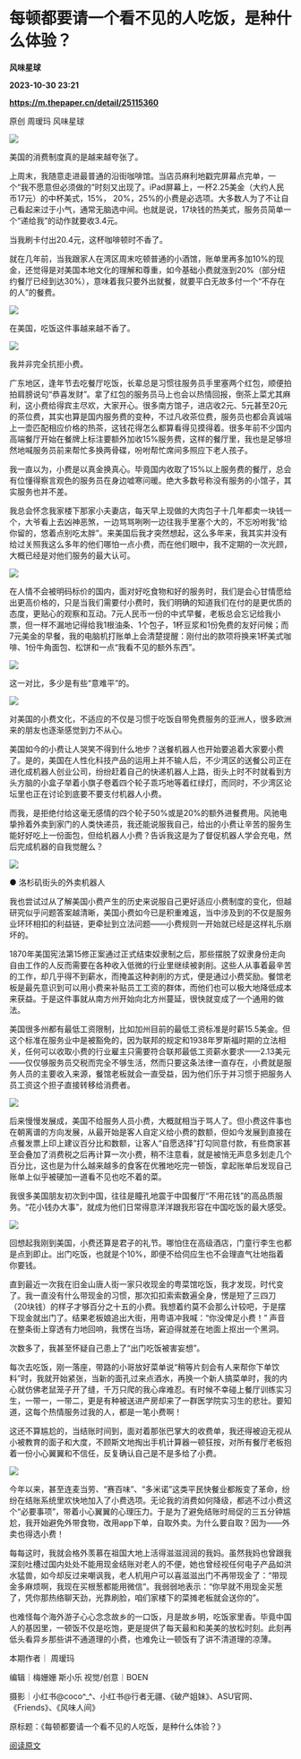# 每顿都要请一个看不见的人吃饭，是种什么体验？
**风味星球**

**2023-10-30 23:21**

**https://m.thepaper.cn/detail/25115360**

原创 周瑷玛 风味星球

![](https://imagepphcloud.thepaper.cn/pph/image/276/221/724.jpg)

美国的消费制度真的是越来越夸张了。

上周末，我随意走进最普通的沿街咖啡馆。当店员麻利地戳完屏幕点完单，一个“我不愿意但必须做的”时刻又出现了。iPad屏幕上，一杯2.25美金（大约人民币17元）的中杯美式，15%， 20%，25%的小费是必选项。大多数人为了不让自己看起来过于小气，通常无脑选中间。也就是说，17块钱的热美式，服务员简单一个“递给我”的动作就要收3.4元。

当我刷卡付出20.4元，这杯咖啡顿时不香了。

就在几年前，当我跟家人在湾区周末吃顿普通的小酒馆，账单里再多加10%的现金，还觉得是对美国本地文化的理解和尊重，如今基础小费就涨到20%（部分纽约餐厅已经到达30%），意味着我只要外出就餐，就要平白无故多付一个“不存在的人”的餐费。

![](https://imagepphcloud.thepaper.cn/pph/image/276/221/725.jpg)

在美国，吃饭这件事越来越不香了。

![](https://imagepphcloud.thepaper.cn/pph/image/276/221/726.jpg)

我并非完全抗拒小费。

广东地区，逢年节去吃餐厅吃饭，长辈总是习惯往服务员手里塞两个红包，顺便拍拍肩膀说句“恭喜发财”。拿了红包的服务员马上也会以热情回报，倒茶上菜尤其麻利，这小费给得宾主尽欢，大家开心。很多南方馆子，进店收2元、5元甚至20元的茶位费，其实也算是国内服务费的变种，不过凡收茶位费，服务员也都会真诚端上一壶匹配相应价格的热茶，这钱花得怎么都算看得见摸得着。很多年前不少国内高端餐厅开始在餐牌上标注要额外加收15%服务费，这样的餐厅里，我也是足够坦然地喊服务员前来帮忙多换两骨碟，吩咐帮忙席间多照应下老人孩子。

我一直以为，小费是以真金换真心。毕竟国内收取了15%以上服务费的餐厅，总会有位懂得察言观色的服务员在身边嘘寒问暖。绝大多数号称没有服务的小馆子，其实服务也并不差。

我总会怀念我家楼下那家小夫妻店，每天早上现做的大肉包子十几年都卖一块钱一个，大爷看上去凶神恶煞，一边骂骂咧咧一边往我手里塞个大的，不忘吩咐我“给你留的，悠着点别吃太胖”。来美国后我才突然想起，这么多年来，我其实并没有给过关照我这么多年的他们哪怕一点小费，而在他们眼中，我不定期的一次光顾，大概已经是对他们服务的最大认可。

![](https://imagepphcloud.thepaper.cn/pph/image/276/221/727.jpg)

在人情不会被明码标价的国内，面对好吃食物和好的服务时，我们是会心甘情愿给出更高价格的，只是当我们需要付小费时，我们明确的知道我们在付的是更优质的态度，更贴心的观察和互动。7元人民币一份的中式早餐，老板总会忘记给我小票，但一样不漏地记得给我1根油条、1个包子，1杯豆浆和1份免费的友好问候；而7元美金的早餐，我的电脑机打账单上会清楚提醒：刚付出的款项将换来1杯美式咖啡、1份牛角面包、松饼和一点“我看不见的额外东西”。

![](https://imagepphcloud.thepaper.cn/pph/image/276/221/728.jpg)

这一对比，多少是有些“意难平”的。

![](https://imagepphcloud.thepaper.cn/pph/image/276/221/729.jpg)

对美国的小费文化，不适应的不仅是习惯于吃饭自带免费服务的亚洲人，很多欧洲来的朋友也逐渐感觉到力不从心。

美国如今的小费让人哭笑不得到什么地步？送餐机器人也开始要追着大家要小费了。是的，美国在人性化科技产品的运用上并不输人后，不少湾区的送餐公司正在进化成机器人创业公司，纷纷赶着自己的快递机器人上路，街头上时不时就看到方头方脑的小盒子举着小旗子卷着四个轮子乖巧地等着红绿灯，而同时，不少湾区论坛里也正在讨论到底要不要支付机器人小费。

而我，是拒绝付给这毫无感情的四个轮子50%或是20%的额外进餐费用。风驰电挚拎着外卖到家门的人类快递员，我还能说服我自己，给出的小费让辛苦的服务生能好好吃上一份面包，但给机器人小费？告诉我这是为了督促机器人学会充电，然后完成机器的自我觉醒么？

![](https://imagepphcloud.thepaper.cn/pph/image/276/221/730.jpg)

● 洛杉矶街头的外卖机器人

我也尝试过从了解美国小费产生的历史来说服自己更好适应小费制度的变化，但越研究似乎问题答案越清晰，美国小费如今已是积重难返，当中涉及到的不仅是服务业环环相扣的利益链，更牵扯到立法问题——小费规则一开始就已经是这样礼乐崩坏的。

1870年美国宪法第15修正案通过正式结束奴隶制之后，那些摆脱了奴隶身份走向自由工作的人反而需要在各种收入低微的行业里继续被剥削。这些人从事着最辛苦的工作，却几乎得不到薪水，而掩盖这种剥削的方式，便是通过小费奖励。餐馆老板是最先意识到可以用小费来补贴员工工资的群体，而他们也可以极大地降低成本来获益。于是这件事就从南方州开始向北方州蔓延，很快就变成了一个通用的做法。

美国很多州都有最低工资限制，比如加州目前的最低工资标准是时薪15.5美金。但这个标准在服务业中是被豁免的，因为联邦的规定和1938年罗斯福时期的立法相关，任何可以收取小费的行业雇主只需要符合联邦最低工资薪水要求——2.13美元——仅仅够服务员交税而完全不够生活，然而只要这条法律一直存在，小费就是服务人员的主要收入来源，餐馆老板就会一直受益，因为他们乐于并习惯于把服务人员工资这个担子直接转移给消费者。

![](https://imagepphcloud.thepaper.cn/pph/image/276/221/731.jpg)

后来慢慢发展成，美国不给服务人员小费，大概就相当于骂人了。但小费这件事也在朝离谱的方向发展，从最开始是客人自定义给小费的数额，但如今发展到直接在点餐发票上印上建议百分比和数额，让客人“自愿选择”打勾同意付款，有些商家甚至会叠加了消费税之后再计算一次小费，稍不注意看，就是被悄无声息多划走几个百分比，这也是为什么越来越多的食客在优雅地吃完一顿饭，拿起账单后发现自己账单上似乎被硬加一道看不见也吃不着的菜。

我很多美国朋友初次到中国，往往是瞳孔地震于中国餐厅“不用花钱”的高品质服务。“花小钱办大事”，就成为他们日常得意洋洋跟我形容在中国吃饭的最大感受。

![](https://imagepphcloud.thepaper.cn/pph/image/276/221/732.jpg)

回想起我刚到美国，小费还算是君子的礼节。哪怕住在高级酒店，门童行李生也都是点到即止。出门吃饭，也就是个10%，即便不给伺应生也不会理直气壮地指着你要钱。

直到最近一次我在旧金山唐人街一家只收现金的粤菜馆吃饭，我才发现，时代变了。我一直没有什么带现金的习惯，那次扣扣索索数遍全身，愣是短了三四刀（20块钱）的样子才够百分之十五的小费。我想着约莫不会那么计较吧，于是摆下现金就出门了。结果老板娘追出大街，用粤语冲我喊：“你没俾足小费！” 声音在整条街上穿透有力地回响，我愣在当场，窘迫得就差在地面上抠出一个黑洞。

次数多了，我甚至怀疑自己患上了“出门吃饭被害妄想”。

每次去吃饭，刚一落座，带路的小哥放好菜单说“稍等片刻会有人来帮你下单饮料”时，我就开始紧张，当新的面孔过来点酒水，再换一个新人搞菜单时，我的内心就仿佛老鼠笼子开了缝，千万只爬的我心痒难忍。有时候不幸碰上餐厅训练实习生，一带一，一带二，更是有种被送进产房却来了一群医学院实习生的悲壮。要知道，这每个热情服务过我的人，都是一笔小费啊！

这还不算尴尬的，当结账时间到，面对着那张巴掌大的收费单，我还得被迫无视从小被教育的面子和大度，不顾斯文地掏出手机计算器一顿狂按，对所有餐厅老板抱着一份小心翼翼和不信任，反复确认自己是不是多给了小费。

![](https://imagepphcloud.thepaper.cn/pph/image/276/221/733.gif)

今年以来，甚至连麦当劳、“赛百味”、“多米诺”这类平民快餐业都叛变了革命，纷纷在结账系统里欢快地加入了小费选项。无论我的消费如何降级，都逃不过小费这个“必要事项”，带着小心翼翼的心理压力。于是为了避免结账时局促的三五分钟尴尬，我开始避免外带食物，改用app下单，自取外卖。为什么要自取？因为——外卖也得选小费！

每每这时，我就会格外羡慕在祖国大地上活得滋滋润润的我妈。虽然我妈也曾跟我深刻吐槽过国内处处不能用现金结账对老人的不便，她也曾经视任何电子产品如洪水猛兽，如今却反过来嘲讽我，老人机用户可以喜滋滋出门不再带现金了：“带现金多麻烦啊，我现在买根葱都能用微信”。我弱弱地表示：“你早就不用现金买葱了，凭你那热络聊天劲，光靠刷脸，咱们家楼下的菜摊老板就会送你的”。

也难怪每个海外游子心心念念故乡的一口饭，月是故乡明，吃饭家里香。毕竟中国人的基因里，一顿饭不仅是吃饱，更是提供了每天最和和美美的放松时刻。此刻再低头看异乡那些讲不通道理的小费，也难免让一顿饭有了讲不清道理的凉薄。

本期作者｜ 周瑷玛

编辑｜梅姗姗 斯小乐 视觉/创意｜BOEN

摄影｜小红书@coco^\_^、小红书@行者无疆、《破产姐妹》、ASU官网、 《Friends》、《风味人间》

原标题：《每顿都要请一个看不见的人吃饭，是种什么体验？》

[阅读原文](http://mp.weixin.qq.com/s?__biz=MzU2NDQwNTU3OA==&mid=2247538528&idx=1&sn=265dc6773dc2b70456dedb263bfc46c7)